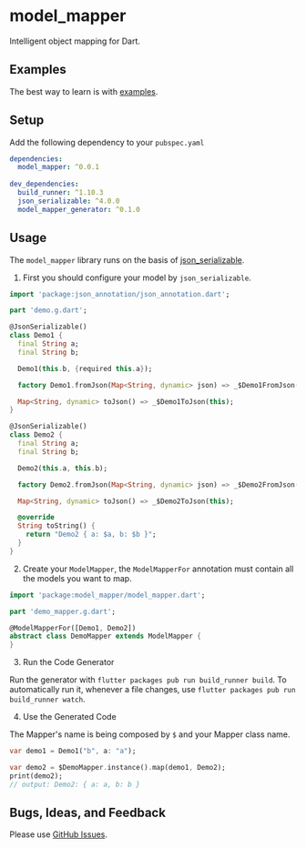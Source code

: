 # model_mapper

Intelligent object mapping for Dart.

## Examples

The best way to learn is with [examples](example).

## Setup

Add the following dependency to your `pubspec.yaml`

```yaml
dependencies:
  model_mapper: ^0.0.1
  
dev_dependencies:
  build_runner: ^1.10.3
  json_serializable: ^4.0.0
  model_mapper_generator: ^0.1.0
```

## Usage

The `model_mapper` library runs on the basis of [json_serializable](https://pub.dev/packages/json_serializable).

1. First you should configure your model by `json_serializable`.

```dart
import 'package:json_annotation/json_annotation.dart';

part 'demo.g.dart';

@JsonSerializable()
class Demo1 {
  final String a;
  final String b;

  Demo1(this.b, {required this.a});

  factory Demo1.fromJson(Map<String, dynamic> json) => _$Demo1FromJson(json);

  Map<String, dynamic> toJson() => _$Demo1ToJson(this);
}

@JsonSerializable()
class Demo2 {
  final String a;
  final String b;

  Demo2(this.a, this.b);

  factory Demo2.fromJson(Map<String, dynamic> json) => _$Demo2FromJson(json);

  Map<String, dynamic> toJson() => _$Demo2ToJson(this);

  @override
  String toString() {
    return "Demo2 { a: $a, b: $b }";
  }
}
```

2. Create your `ModelMapper`, the `ModelMapperFor` annotation must contain all the models you want to map.

```dart
import 'package:model_mapper/model_mapper.dart';

part 'demo_mapper.g.dart';

@ModelMapperFor([Demo1, Demo2])
abstract class DemoMapper extends ModelMapper {
}
```

3. Run the Code Generator

Run the generator with `flutter packages pub run build_runner build`. To automatically run it, whenever a file changes, use `flutter packages pub run build_runner watch`.

4. Use the Generated Code

The Mapper's name is being composed by `$` and your Mapper class name.

```dart
var demo1 = Demo1("b", a: "a");

var demo2 = $DemoMapper.instance().map(demo1, Demo2);
print(demo2);
// output: Demo2: { a: a, b: b }
```

## Bugs, Ideas, and Feedback

Please use [GitHub Issues](https://github.com/T-Oner/model_mapper/issues).